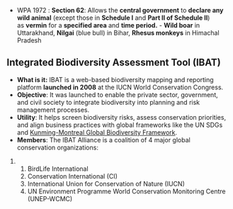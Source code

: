 
-  WPA 1972 : **Section 62**: Allows the **central government** to **declare any wild animal** (except those in **Schedule I** and **Part II of Schedule II**) as **vermin** for a **specified area** and **time period.** - **Wild boar** in Uttarakhand, **Nilgai** (blue bull) in Bihar, **Rhesus monkeys** in Himachal Pradesh

## **Integrated Biodiversity Assessment Tool (IBAT**)
- **What is it:** IBAT is a web-based biodiversity mapping and reporting platform **launched in 2008** at the IUCN World Conservation Congress.
- **Objective**: It was launched to enable the private sector, government, and civil society to integrate biodiversity into planning and risk management processes.
- **Utility**: It helps screen biodiversity risks, assess conservation priorities, and align business practices with global frameworks like the UN SDGs and [Kunming-Montreal Global Biodiversity Framework](https://www.civilsdaily.com/news/can-the-global-biodiversity-framework-fund-gbff-make-a-difference/).
- **Members**: The IBAT Alliance is a coalition of 4 major global conservation organizations:

1. 1. BirdLife International
    2. Conservation International (CI)
    3. International Union for Conservation of Nature (IUCN)
    4. UN Environment Programme World Conservation Monitoring Centre (UNEP-WCMC)
